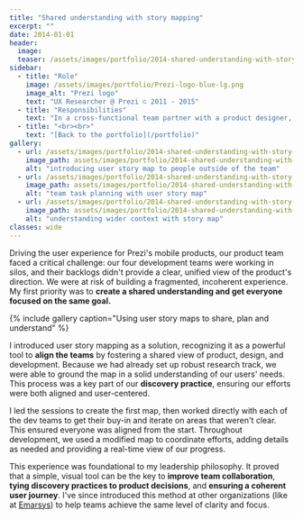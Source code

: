 ```yaml
---
title: "Shared understanding with story mapping"
excerpt: ""
date: 2014-01-01
header:
  image:
  teaser: /assets/images/portfolio/2014-shared-understanding-with-story-mapping-2.jpg
sidebar:
  - title: "Role"
    image: /assets/images/portfolio/Prezi-logo-blue-lg.png
    image_alt: "Prezi logo"
    text: "UX Researcher @ Prezi ⊂ 2011 - 2015"
  - title: "Responsibilities"
    text: "In a cross-functional team partner with a product designer, a product manager and engineers and enable discovery and learning about users."
  - title: "<br><br>"
    text: "[Back to the portfolio](/portfolio)"    
gallery:
  - url: /assets/images/portfolio/2014-shared-understanding-with-story-mapping-1.jpg
    image_path: assets/images/portfolio/2014-shared-understanding-with-story-mapping-1.jpg
    alt: "introducing user story map to people outside of the team"
  - url: /assets/images/portfolio/2014-shared-understanding-with-story-mapping-2.jpg
    image_path: assets/images/portfolio/2014-shared-understanding-with-story-mapping-2.jpg
    alt: "team task planning with user story map"
  - url: /assets/images/portfolio/2014-shared-understanding-with-story-mapping-3.jpg
    image_path: assets/images/portfolio/2014-shared-understanding-with-story-mapping-3.jpg
    alt: "understanding wider context with story map"
classes: wide
---
```


Driving the user experience for Prezi's mobile products, our product team faced a critical challenge: our four development teams were working in silos, and their backlogs didn't provide a clear, unified view of the product's direction. We were at risk of building a fragmented, incoherent experience. My first priority was to **create a shared understanding and get everyone focused on the same goal.**

{% include gallery caption="Using user story maps to share, plan and understand" %}

I introduced user story mapping as a solution, recognizing it as a powerful tool to **align the teams** by fostering a shared view of product, design, and development. Because we had already set up robust research track, we were able to ground the map in a solid understanding of our users' needs. This process was a key part of our **discovery practice**, ensuring our efforts were both aligned and user-centered.

I led the sessions to create the first map, then worked directly with each of the dev teams to get their buy-in and iterate on areas that weren't clear. This ensured everyone was aligned from the start. Throughout development, we used a modified map to coordinate efforts, adding details as needed and providing a real-time view of our progress. 

This experience was foundational to my leadership philosophy. It proved that a simple, visual tool can be the key to **improve team collaboration**, **tying discovery practices to product decisions**, and **ensuring a coherent user journey**. I've since introduced this method at other organizations (like at [Emarsys](https://blog.craftlab.hu/drawing-houses-fb6893facfbe)) to help teams achieve the same level of clarity and focus.
